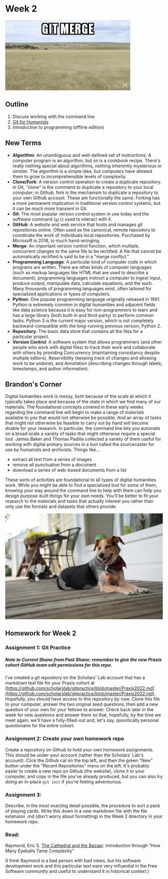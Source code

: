# Week 2
![Git merge dot gif](assets/gitmerge.gif)

## Outline
1. Discuss working with the command line
2. [Git for Humanists](https://shane-et-al.github.io/git_slab/)
3. Introduction to programming (offline edition)

## New Terms
* **Algorithm**: An unambiguous and well-defined set of instructions. A computer program is an algorithm, but so is a cookbook recipe. There's really nothing special about algorithms, nothing inherently mysterious or sinister. The algorithm is a simple idea, but computers have allowed them to grow to incomprehensible levels of complexity.
* **Clone/Fork**: A version control operation to create a duplicate repository. In Git, "clone" is the command to duplicate a repository to your local computer; in Github, fork is the mechanism to duplicate a repository to your own Github account. These are functionally the same. Forking has a more permanent implication in traditional version control systems, but it can be much more transient in Git.
* **Git**: The most popular version control system in use today and the software command (`git`) used to interact with it.
* **GitHub**: A website and web service that hosts and manages git repositories online. Often used as the canonical, remote repository to coordinate the work of individuals local repositories. Purchased by Microsoft in 2018, to much hand-wringing.
* **Merge**: An important version control function, which multiple, concurrent changes to the same file to be rectified. A file that cannot be automatically rectified is said to be in a "merge conflict."
* **Programming Language**: A particular kind of computer code in which programs are written. There are other kinds of computer languages (such as markup languages like HTML that are used to describe a document); programming languages instruct a computer to ingest input, produce output, manipulate data, calculate equations, and the such. Many thousands of programming languages exist, often tailored for specialized applications or types of computers.
* **Python**: One popular programming language originally released in 1991. Python is extremely common in digital humanities and adjacent fields like data science because it is easy for non-programmers to learn and has a large library (both built-in and third-party) to perform common tasks. Python 3 is the current major version, which is not completely backward-compatible with the long-running previous version, Python 2.
* **Repository**: The basic data store that contains all the files for a particular project.
* **Version Control**: A software system that allows programmers (and other people who work with digital files) to track their work and collaborate with others by providing Concurrency (maintaining consistancy despite multiple editors), Reservibility (keeping track of changes and allowing work to be undone), and Annotation (describing changes through labels, timestamps, and author information).


## Brandon's Corner
Digital humanities work is messy, both because of the scale at which it typically takes place and because of the state in which we find many of our materials. The foundational concepts covered in these early weeks regarding the command line will begin to make a range of materials available to you that would not otherwise be possible. And an array of tasks that might not otherwise be feasible to carry out by hand will become doable for your research. In particular, the command line lets you automate on a broad scale a variety of tasks that might otherwise require a special tool. James Baker and Thomas Padilla collected a variety of them useful for working with digital primary sources in a tool called the sourcecaster for use by humanists and archivists. Things like…

* extract all text from a series of images
* remove all punctuation from a document
* download a series of web-based documents from a list

These sorts of activities are foundational to all types of digital humanities work. While you might be able to find a specialized tool for some of them, knowing your way around the command line to help with them can help you design purpose-built things for your own needs. You'll be better to fit your research to the materials and tasks that actually interest you rather than only use the formats and datasets that others provide. 

!["Hazel!"](assets/hazel_porch.jpg)

## Homework for Week 2

### Assignment 1: Git Practice

##### Note to Current Shane from Past Shane: remember to give the new Praxis cohort GitHub team edit permissions for this repo.

I've created a git repository on the Scholars' Lab account that has a markdown text file for your Praxis cohort at [https://github.com/scholarslab/gitpractice/blob/master/Praxis2022.md](https://github.com/scholarslab/gitpractice/blob/master/Praxis2022.md). Hopefully, you should have access to this repository by now. Clone this file to your computer, answer the two original seed questions, then add a new question of your own for your fellows to answer. Check back later in the week for new questions and answer them so that, hopefully, by the time we meet again, we'll have a fully-filled-out and, let's say, quixotically personal questionaire for the entire cohort.


### Assignment 2: Create your own homework repo

Create a repository on Github to hold your own homework assignments. This should be under your account (rather than the Scholars' Lab's account). Click the Github cat on the top left, and then the green "New" button under the "Recent Repositories" menu on the left. It's probably easier to create a new repo on Github (the website), clone it to your computer, and copy in the file you've already produced, but you can also try doing an in-place `git init` if you're feeling adventurous.

### Assignment 3: 

Describe, in the most exacting detail possible, the procedure to sort a pack of playing cards. Write this down in a new markdown file with the file extension .md (don't worry about formatting) in the Week 2 directory in your homework repo.


### Read:
Raymond, Eric S. [The Cathedral and the Bazaar](http://www.catb.org/esr/writings/cathedral-bazaar/cathedral-bazaar/index.html): Introduction through "How Many Eyeballs Tame Complexity"

(I think Raymond is a bad person with bad views, but his software development work and this particular text were very influential in the Free Software community and useful to understand it in historical context.)
